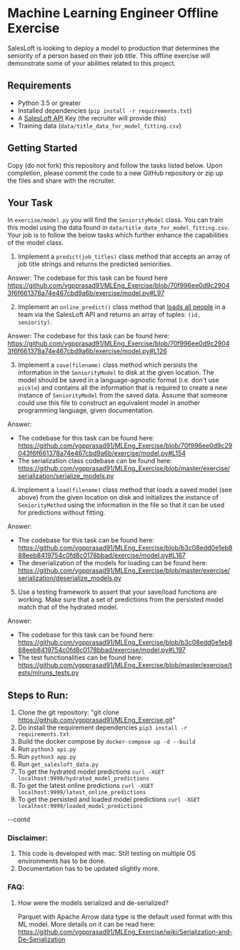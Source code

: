 # Machine Learning Engineer Offline Exercise

SalesLoft is looking to deploy a model to production that determines the seniority of a person based on their job title. This offline exercise will demonstrate some of your abilities related to this project.

## Requirements

- Python 3.5 or greater
- Installed dependencies (`pip install -r requirements.txt`)
- A [SalesLoft API](https://developers.salesloft.com/api.html#!/Topic/apikey) Key (the recruiter will provide this)
- Training data (`data/title_data_for_model_fitting.csv`)

## Getting Started

Copy (do not fork) this repository and follow the tasks listed below. Upon completion, please commit the code to a new GitHub repository or zip up the files and share with the recruiter.

## Your Task

In `exercise/model.py` you will find the `SeniorityModel` class. You can train this model using the data found in `data/title_date_for_model_fitting.csv`. Your job is to follow the below tasks which further enhance the capabilities of the model class.

1. Implement a `predict(job_titles)` class method that accepts an array of job title strings and returns the predicted seniorities.

Answer: The codebase for this task can be found here https://github.com/vgpprasad91/MLEng_Exercise/blob/70f996ee0d9c29043f6f661378a74e467cbd9a6b/exercise/model.py#L97

2. Implement an `online_predict()` class method that [loads all people](https://developers.salesloft.com/api.html#!/People/get_v2_people_json) in a team via the SalesLoft API and returns an array of tuples: `(id, seniority)`.

Answer: The codebase for this task can be found here:
https://github.com/vgpprasad91/MLEng_Exercise/blob/70f996ee0d9c29043f6f661378a74e467cbd9a6b/exercise/model.py#L126

3. Implement a `save(filename)` class method which persists the information in the `SeniorityModel` to disk at the given location. The model should be saved in a language-agnostic format (i.e. don't use `pickle`) and contains all the information that is required to create a new instance of `SeniorityModel` from the saved data. Assume that someone could use this file to construct an equivalent model in another programming language, given documentation.

Answer: 
* The codebase for this task can be found here:
https://github.com/vgpprasad91/MLEng_Exercise/blob/70f996ee0d9c29043f6f661378a74e467cbd9a6b/exercise/model.py#L154
* The serialization class codebase can be found here:
https://github.com/vgpprasad91/MLEng_Exercise/blob/master/exercise/serialization/serialize_models.py

4. Implement a `load(filename)` class method that loads a saved model (see above) from the given location on disk and initializes the instance of `SeniorityMethod` using the information in the file so that it can be used for predictions without fitting.

Answer: 
* The codebase for this task can be found here:
https://github.com/vgpprasad91/MLEng_Exercise/blob/b3c08edd0e1eb888eeb8419754c0fd8c0178bbad/exercise/model.py#L167
* The deserialization of the models for loading can be found here:
https://github.com/vgpprasad91/MLEng_Exercise/blob/master/exercise/serialization/deserialize_models.py

5. Use a testing framework to assert that your save/load functions are working. Make sure that a set of predictions from the persisted model match that of the hydrated model.

Answer: 
* The codebase for this task can be found here:
https://github.com/vgpprasad91/MLEng_Exercise/blob/b3c08edd0e1eb888eeb8419754c0fd8c0178bbad/exercise/model.py#L197
* The test functionalities can be found here:
https://github.com/vgpprasad91/MLEng_Exercise/blob/master/exercise/tests/mlruns_tests.py


## Steps to Run:
1. Clone the git repository: "git clone https://github.com/vgpprasad91/MLEng_Exercise.git"
2. Do install the requirement dependencies
```pip3 install -r requirements.txt```
3. Build the docker compose by ```docker-compose up -d --build```
4. Run ```python3 api.py```
5. Run ```python3 app.py```
6. Run ```get_salesloft_data.py```
7. To get the hydrated model predictions
```curl -XGET localhost:9999/hydrated_model_predictions```
8. To get the latest online predictions
```curl -XGET localhost:9999/latest_online_predictions```
9. To get the persisted and loaded model predictions
```curl -XGET localhost:9999/loaded_model_predictions```

--contd

### **Disclaimer**:
1. This code is developed with mac. Still testing on multiple OS environments has to be done.
2. Documentation has to be updated slightly more. 


### **FAQ:**

1. How were the models serialized and de-serialized?

    Parquet with Apache Arrow data type is the default used format with this ML model. More details on it can be read here:  https://github.com/vgpprasad91/MLEng_Exercise/wiki/Serialization-and-De-Serialization
